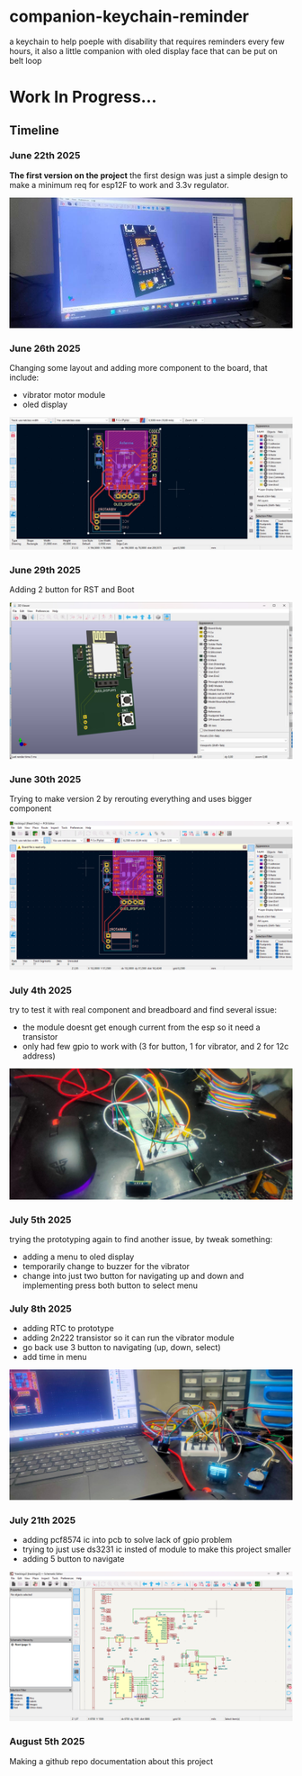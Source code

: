 # companion-keychain-reminder

a keychain to help poeple with disability that requires reminders every few hours, it also a little companion with oled display face that can be put on belt loop

# Work In Progress...

## Timeline

### June 22th 2025

**The first version on the project**
the first design was just a simple design to make a minimum req for esp12F to work and 3.3v regulator.

![V1](/Media/V1design.jpg)

### June 26th 2025

Changing some layout and adding more component to the board, that include:

- vibrator motor module
- oled display

![V1.1](/Media/V1.1design.jpg)

### June 29th 2025

Adding 2 button for RST and Boot

![V1.2](/Media/V1.2design.jpg)

### June 30th 2025

Trying to make version 2 by rerouting everything and uses bigger component

![V2](/Media/V2design.png)

### July 4th 2025

try to test it with real component and breadboard and find several issue:

- the module doesnt get enough current from the esp so it need a transistor
- only had few gpio to work with (3 for button, 1 for vibrator, and 2 for 12c address)

![Prototype_1](/Media/Prototype_1.jpg)

### July 5th 2025

trying the prototyping again to find another issue, by tweak something:

- adding a menu to oled display
- temporarily change to buzzer for the vibrator
- change into just two button for navigating up and down and implementing press both button to select menu

### July 8th 2025

- adding RTC to prototype
- adding 2n222 transistor so it can run the vibrator module
- go back use 3 button to navigating (up, down, select)
- add time in menu

![Protype_2](/Media/Prototype_2.jpg)

### July 21th 2025

- adding pcf8574 ic into pcb to solve lack of gpio problem
- trying to just use ds3231 ic insted of module to make this project smaller
- adding 5 button to navigate

![V2.1](/Media/V2.1design.png)

### August 5th 2025

Making a github repo documentation about this project
